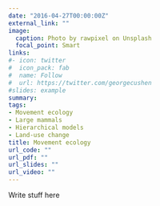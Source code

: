 ```yaml
---
date: "2016-04-27T00:00:00Z"
external_link: ""
image:
  caption: Photo by rawpixel on Unsplash
  focal_point: Smart
links:
#- icon: twitter
#  icon_pack: fab
#  name: Follow
#  url: https://twitter.com/georgecushen
#slides: example
summary: 
tags:
- Movement ecology
- Large mammals
- Hierarchical models
- Land-use change
title: Movement ecology
url_code: ""
url_pdf: ""
url_slides: ""
url_video: ""
---
```

Write stuff here